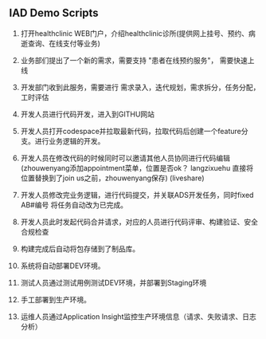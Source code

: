 ## IAD Demo Scripts

1. 打开healthclinic WEB门户，介绍healthclinic诊所(提供网上挂号、预约、病逝查询、在线支付等业务)

2. 业务部们提出了一个新的需求，需要支持 "患者在线预约服务"， 需要快速上线

3. 开发部门收到此服务，需要进行 需求录入，迭代规划，需求拆分，任务分配，工时评估

4. 开发人员进行代码开发，进入到GITHU网站

5. 开发人员打开codespace并拉取最新代码，拉取代码后创建一个feature分支。进行业务逻辑的开发。

6. 开发人员在修改代码的时候同时可以邀请其他人员协同进行代码编辑(zhouwenyang添加appointment菜单，位置是否ok？ langzixuehu 直接将位置替换到了join us之前，zhouwenyang保存) (liveshare)

7. 开发人员修改完业务逻辑，进行代码提交，并关联ADS开发任务，同时fixed AB#编号 将任务自动改为已完成。

8. 开发人员此时发起代码合并请求，对应的人员进行代码评审、构建验证、安全合规检查

9. 构建完成后自动将包存储到了制品库。

10. 系统将自动部署DEV环境。

11. 测试人员通过测试用例测试DEV环境，并部署到Staging环境

12. 手工部署到生产环境。

13. 运维人员通过Application Insight监控生产环境信息（请求、失败请求、日志分析）
